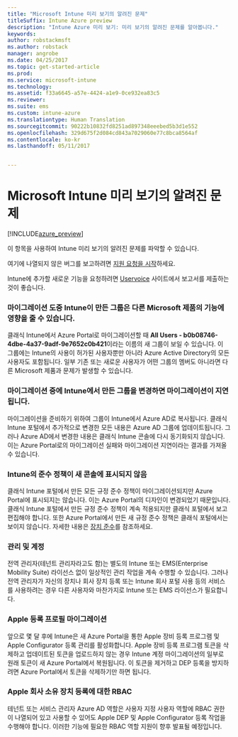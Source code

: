 ```yaml
---
title: "Microsoft Intune 미리 보기의 알려진 문제"
titleSuffix: Intune Azure preview
description: "Intune Azure 미리 보기: 미리 보기의 알려진 문제를 알아봅니다."
keywords: 
author: robstackmsft
ms.author: robstack
manager: angrobe
ms.date: 04/25/2017
ms.topic: get-started-article
ms.prod: 
ms.service: microsoft-intune
ms.technology: 
ms.assetid: f33a6645-a57e-4424-a1e9-0ce932ea83c5
ms.reviewer: 
ms.suite: ems
ms.custom: intune-azure
ms.translationtype: Human Translation
ms.sourcegitcommit: 90222b10832fd8251ad897348eeebed5b3d1e552
ms.openlocfilehash: 329d675f2d084cd843a7029060e77c8bca8564af
ms.contentlocale: ko-kr
ms.lasthandoff: 05/11/2017


---
```


# <a name="known-issues-in-the-microsoft-intune-preview"></a>Microsoft Intune 미리 보기의 알려진 문제


[!INCLUDE[azure_preview](../includes/azure_preview.md)]


이 항목을 사용하여 Intune 미리 보기의 알려진 문제를 파악할 수 있습니다.

여기에 나열되지 않은 버그를 보고하려면 [지원 요청을 시작](https://docs.microsoft.com/intune/troubleshoot/how-to-get-support-for-microsoft-intune)하세요.

Intune에 추가할 새로운 기능을 요청하려면 [Uservoice](https://microsoftintune.uservoice.com/forums/291681-ideas/category/189016-azure-admin-console) 사이트에서 보고서를 제출하는 것이 좋습니다.

### <a name="groups-created-by-intune-during-migration-might-affect-functionality-of-other-microsoft-products"></a>마이그레이션 도중 Intune이 만든 그룹은 다른 Microsoft 제품의 기능에 영향을 줄 수 있습니다.

클래식 Intune에서 Azure Portal로 마이그레이션할 때 **All Users - b0b08746-4dbe-4a37-9adf-9e7652c0b421**이라는 이름의 새 그룹이 보일 수 있습니다. 이 그룹에는 Intune의 사용이 허가된 사용자뿐만 아니라 Azure Active Directory의 모든 사용자도 포함됩니다. 일부 기존 또는 새로운 사용자가 어떤 그룹의 멤버도 아니라면 다른 Microsoft 제품과 문제가 발생할 수 있습니다.

### <a name="altering-groups-created-by-intune-during-migration-will-delay-migration"></a>마이그레이션 중에 Intune에서 만든 그룹을 변경하면 마이그레이션이 지연됩니다.

마이그레이션을 준비하기 위하여 그룹이 Intune에서 Azure AD로 복사됩니다. 클래식 Intune 포털에서 추가적으로 변경한 모든 내용은 Azure AD 그룹에 업데이트됩니다. 그러나 Azure AD에서 변경한 내용은 클래식 Intune 콘솔에 다시 동기화되지 않습니다. 이는 Azure Portal로의 마이그레이션 실패와 마이그레이션 지연이라는 결과를 가져올 수 있습니다.

### <a name="compliance-policies-from-intune-will-not-show-up-in-new-console"></a>Intune의 준수 정책이 새 콘솔에 표시되지 않음

클래식 Intune 포털에서 만든 모든 규정 준수 정책이 마이그레이션되지만 Azure Portal에 표시되지는 않습니다. 이는 Azure Portal의 디자인이 변경되었기 때문입니다. 클래식 Intune 포털에서 만든 규정 준수 정책이 계속 적용되지만 클래식 포털에서 보고 편집해야 합니다.
또한 Azure Portal에서 만든 새 규정 준수 정책은 클래식 포털에서는 보이지 않습니다.
자세한 내용은 [장치 준수](../set-device-compliance/what-is-device-compliance.md)를 참조하세요.




### <a name="administration-and-accounts"></a>관리 및 계정

전역 관리자(테넌트 관리자라고도 함)는 별도의 Intune 또는 EMS(Enterprise Mobility Suite) 라이선스 없이 일상적인 관리 작업을 계속 수행할 수 있습니다. 그러나 전역 관리자가 자신의 장치나 회사 장치 등록 또는 Intune 회사 포털 사용 등의 서비스를 사용하려는 경우 다른 사용자와 마찬가지로 Intune 또는 EMS 라이선스가 필요합니다.

### <a name="apple-enrollment-profile-migration"></a>Apple 등록 프로필 마이그레이션
앞으로 몇 달 후에 Intune은 새 Azure Portal을 통한 Apple 장비 등록 프로그램 및 Apple Configurator 등록 관리를 활성화합니다. Apple 장비 등록 프로그램 토큰을 삭제하고 업데이트된 토큰을 업로드하지 않는 경우 Intune 계정 마이그레이션의 일부로 원래 토큰이 새 Azure Portal에서 복원됩니다. 이 토큰을 제거하고 DEP 등록을 방지하려면 Azure Portal에서 토큰을 삭제하기만 하면 됩니다. 

### <a name="rbac-for-apple-corporate-owned-device-enrollment"></a>Apple 회사 소유 장치 등록에 대한 RBAC
테넌트 또는 서비스 관리자 Azure AD 역할은 사용자 지정 사용자 역할에 RBAC 권한이 나열되어 있고 사용할 수 있어도 Apple DEP 및 Apple Configurator 등록 작업을 수행해야 합니다. 이러한 기능에 필요한 RBAC 역할 지원이 향후 발표될 예정입니다.

